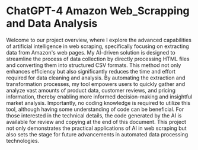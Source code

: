 # ChatGPT-4 Amazon Web_Scrapping and Data Analysis
Welcome to our project overview, where I explore the advanced capabilities of artificial intelligence in web scraping, specifically focusing on extracting data from Amazon's web pages. My AI-driven solution is designed to streamline the process of data collection by directly processing HTML files and converting them into structured CSV formats. This method not only enhances efficiency but also significantly reduces the time and effort required for data cleaning and analysis. By automating the extraction and transformation processes, my tool empowers users to quickly gather and analyze vast amounts of product data, customer reviews, and pricing information, thereby enabling more informed decision-making and insightful market analysis. Importantly, no coding knowledge is required to utilize this tool, although having some understanding of code can be beneficial. For those interested in the technical details, the code generated by the AI is available for review and copying at the end of this document. This project not only demonstrates the practical applications of AI in web scraping but also sets the stage for future advancements in automated data processing technologies.

